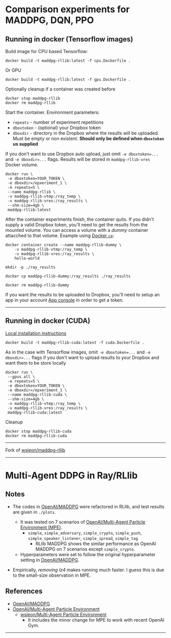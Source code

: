 # Comparison experiments for MADDPG, DQN, PPO


## Running in docker (Tensorflow images)

Build image for CPU based Tensorflow:
```
docker build -t maddpg-rllib:latest -f cpu.Dockerfile .
```
Or GPU
```
docker build -t maddpg-rllib:latest -f gpu.Dockerfile .
```

Optionally cleanup if a container was created before
```
docker stop maddpg-rllib
docker rm maddpg-rllib
```
Start the container.
Environment parameters:
* `repeats` - number of experiment repetitions
* `dboxtoken` - (optional) your Dropbox token
* `dboxdir` - directory in the Dropbox where the results will be uploaded. Must be empty or non existent. **Should only be defined when `dboxtoken` us supplied**

If you don't want to use Dropbox auto upload, just omit `-e dboxtoken=...` and `-e dboxdir=...` flags. Results will be stored in `maddpg-rllib-vres` Docker volume.

```
docker run \
 -e dboxtoken=YOUR_TOKEN \
 -e dboxdir=/epxeriment_1 \
 -e repeats=5 \
 --name maddpg-rllib \
 -v maddpg-rllib-vtmp:/ray_temp \
 -v maddpg-rllib-vres:/ray_results \
 --shm-size=4gb \
 maddpg-rllib:latest
```

After the container experiments finish, the container quits. If you didn't supply a valid Dropbox token, you'll need to get the results from the mounted volume. You can access a volume with a *dummy* container attacched to that volume. Example using [Docker `cp`](https://docs.docker.com/engine/reference/commandline/cp/):
```
docker container create --name maddpg-rllib-dummy \
    -v maddpg-rllib-vtmp:/ray_temp \ 
    -v maddpg-rllib-vres:/ray_results \ 
    hello-world

mkdir -p ./ray_results  

docker cp maddpg-rllib-dummy:/ray_results ./ray_results

docker rm maddpg-rllib-dummy
```

If you want the results to be uploaded to Dropbox, you'll need to setup an app in your account [App console](https://www.dropbox.com/developers/apps) in order to get a token.

---

## Running in docker (CUDA)

[Local installation instructions](./INSTALL_CUDA.md)

```
docker build -t maddpg-rllib-cuda:latest -f cuda.Dockerfile .
```

As in the case with Tensorflow images, omit `-e dboxtoken=...` and `-e dboxdir=...` flags if you don't want to upload results to your Dropbox and want them to be store locally

```
docker run \
 --gpus all \
 -e repeats=5 \
 -e dboxtoken=YOUR_TOKEN \
 -e dboxdir=/epxeriment_1 \
 --name maddpg-rllib-cuda \
 --shm-size=4gb \
 -v maddpg-rllib-vtmp:/ray_temp \
 -v maddpg-rllib-vres:/ray_results \
 maddpg-rllib-cuda:latest
```

Cleanup
```
docker stop maddpg-rllib-cuda
docker rm maddpg-rllib-cuda
```


***
Fork of [wsjeon/maddpg-rllib](https://github.com/wsjeon/maddpg-rllib)
***

# Multi-Agent DDPG in Ray/RLlib

## Notes
- The codes in [OpenAI/MADDPG](https://github.com/openai/maddpg) were refactored in RLlib, and test results are given in `./plots`.
    - It was tested on 7 scenarios of [OpenAI/Multi-Agent Particle Environment (MPE)](https://github.com/openai/multiagent-particle-envs).
        - `simple`, `simple_adversary`, `simple_crypto`, `simple_push`, `simple_speaker_listener`, `simple_spread`, `simple_tag`
            - RLlib MADDPG shows the similar performance as OpenAI MADDPG on 7 scenarios except `simple_crypto`. 
    - Hyperparameters were set to follow the original hyperparameter setting in [OpenAI/MADDPG](https://github.com/openai/maddpg).
    
- Empirically, *removing lz4* makes running much faster. I guess this is due to the small-size observation in MPE. 
    

## References
- [OpenAI/MADDPG](https://github.com/openai/maddpg)
- [OpenAI/Multi-Agent Particle Environment](https://github.com/openai/multiagent-particle-envs)
    - [wsjeon/Multi-Agent Particle Environment](https://github.com/wsjeon/multiagent-particle-envs)
        - It includes the minor change for MPE to work with recent OpenAI Gym.

 ***
